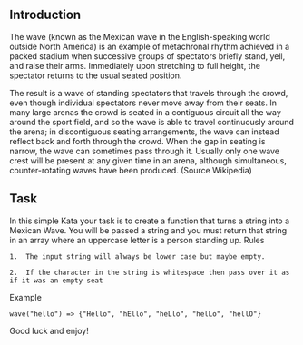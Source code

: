 ﻿## Introduction
The wave (known as the Mexican wave in the English-speaking world outside North America) is an example of metachronal rhythm achieved in a packed stadium when successive groups of spectators briefly stand, yell, and raise their arms. Immediately upon stretching to full height, the spectator returns to the usual seated position.

The result is a wave of standing spectators that travels through the crowd, even though individual spectators never move away from their seats. In many large arenas the crowd is seated in a contiguous circuit all the way around the sport field, and so the wave is able to travel continuously around the arena; in discontiguous seating arrangements, the wave can instead reflect back and forth through the crowd. When the gap in seating is narrow, the wave can sometimes pass through it. Usually only one wave crest will be present at any given time in an arena, although simultaneous, counter-rotating waves have been produced. (Source Wikipedia)

## Task

In this simple Kata your task is to create a function that turns a string into a Mexican Wave. You will be passed a string and you must return that string in an array where an uppercase letter is a person standing up.
Rules
```
1.  The input string will always be lower case but maybe empty.

2.  If the character in the string is whitespace then pass over it as if it was an empty seat
```

Example
    
    wave("hello") => {"Hello", "hEllo", "heLlo", "helLo", "hellO"}


Good luck and enjoy!
